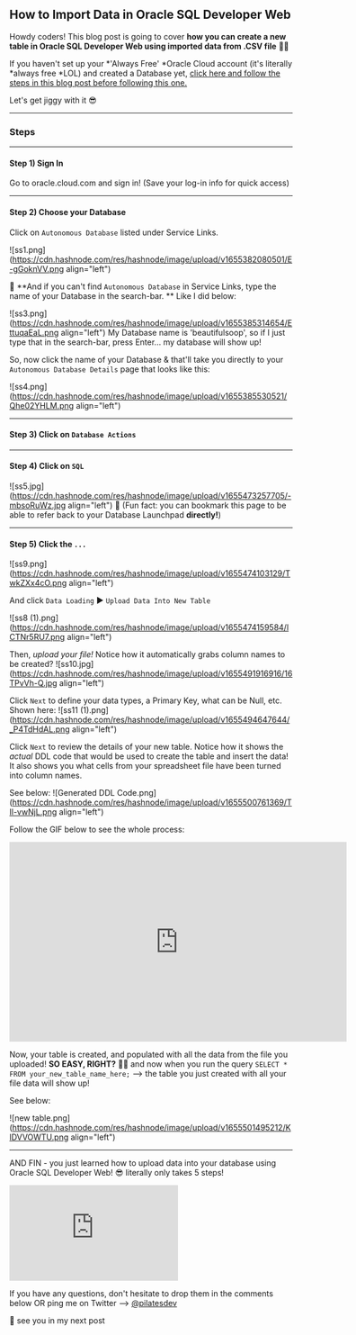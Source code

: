 ## How to Import Data in Oracle SQL Developer Web


Howdy coders! This blog post is going to cover **how you can create a new table in Oracle SQL Developer Web using imported data from .CSV file** 💪🏽 

If you haven't set up your *'Always Free' *Oracle Cloud account (it's literally *always free *LOL) and created a Database yet, [click here and follow the steps in this blog post before following this one.](https://laylacodes.hashnode.dev/creating-an-atp-database-with-oracle-sql-developer-web)

Let's get jiggy with it 😎

______
### Steps
______
#### Step 1) Sign In

Go to oracle.cloud.com and sign in! (Save your log-in info for quick access)
_____
#### Step 2) Choose your Database

Click on `Autonomous Database` listed under Service Links. 

![ss1.png](https://cdn.hashnode.com/res/hashnode/image/upload/v1655382080501/E-gGoknVV.png align="left")

📌 **And if you can't find `Autonomous Database` in Service Links, type the name of your Database in the search-bar. ** Like I did below:

![ss3.png](https://cdn.hashnode.com/res/hashnode/image/upload/v1655385314654/EttuqaEaL.png align="left")
My Database name is 'beautifulsoop', so if I just type that in the search-bar, press Enter... my database will show up! 

So, now click the name of your Database & that'll take you directly to your `Autonomous Database Details` page that looks like this:

![ss4.png](https://cdn.hashnode.com/res/hashnode/image/upload/v1655385530521/Qhe02YHLM.png align="left")
___
#### Step 3) Click on `Database Actions`
_____
#### Step 4) Click on `SQL`


![ss5.jpg](https://cdn.hashnode.com/res/hashnode/image/upload/v1655473257705/-mbsoRuWz.jpg align="left")
📌 (Fun fact: you can bookmark this page to be able to refer back to your Database Launchpad **directly!**)
______
#### Step 5) Click the `...` 
![ss9.png](https://cdn.hashnode.com/res/hashnode/image/upload/v1655474103129/TwkZXx4cO.png align="left")

And click `Data Loading` ► `Upload Data Into New Table`

![ss8 (1).png](https://cdn.hashnode.com/res/hashnode/image/upload/v1655474159584/lCTNr5RU7.png align="left")

Then, *upload your file!* Notice how it automatically grabs column names to be created? 
![ss10.jpg](https://cdn.hashnode.com/res/hashnode/image/upload/v1655491916916/16TPvVh-Q.jpg align="left")

Click `Next` to define your data types, a Primary Key, what can be Null, etc. 
Shown here: 
![ss11 (1).png](https://cdn.hashnode.com/res/hashnode/image/upload/v1655494647644/_P4TdHdAL.png align="left")

Click `Next` to review the details of your new table. Notice how it shows the *actual* DDL code that would be used to create the table and insert the data! It also shows you what cells from your spreadsheet file have been turned into column names.

See below:
![Generated DDL Code.png](https://cdn.hashnode.com/res/hashnode/image/upload/v1655500761369/TIl-vwNjL.png align="left")

Follow the GIF below to see the whole process:

<iframe src='https://gfycat.com/ifr/ShadyAstonishingIndusriverdolphin' frameborder='0' scrolling='no' allowfullscreen width='600' height='355'></iframe>

Now, your table is created, and populated with all the data from the file you uploaded! **SO EASY, RIGHT?** 💪🏽 and now when you run the query `SELECT * FROM your_new_table_name_here;` --> the table you just created with all your file data will show up! 

See below:


![new table.png](https://cdn.hashnode.com/res/hashnode/image/upload/v1655501495212/KlDVVOWTU.png align="left")

______

AND FIN - you just learned how to upload data into your database using Oracle SQL Developer Web! 😎  literally only takes 5 steps!

<iframe src="https://giphy.com/embed/S9i8jJxTvAKVHVMvvW" width="300" height="170" frameBorder="0" class="giphy-embed" allowFullScreen></iframe><p><a href="https://giphy.com/gifs/parksandrec-parks-and-recreation-rec-peacocktv-S9i8jJxTvAKVHVMvvW"></a></p>

If you have any questions, don't hesitate to drop them in the comments below OR ping me on Twitter --> [@pilatesdev](https://twitter.com/pilatesdev)

🧡 see you in my next post


